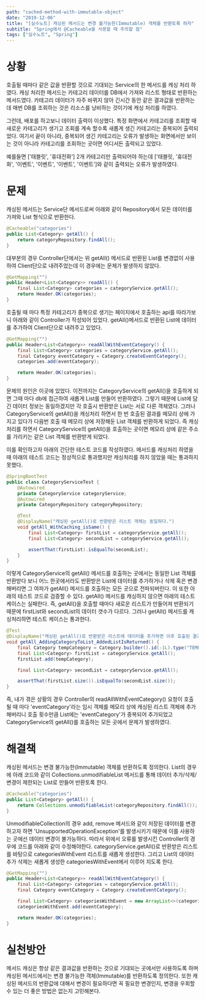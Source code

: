 ```yaml
---
path: "cached-method-with-immutable-object"
date: "2019-12-06"
title: "[실수노트] 캐싱된 메서드는 변경 불가능한(Immutable) 객체를 반환토록 하자"
subtitle: "Spring에서 @Cacheable을 사용할 때 주의할 점"
tags: ["실수노트", "Spring"]
---
```


# 상황

호출될 때마다 같은 값을 반환할 것으로 기대되는 Service의 한 메서드를 캐싱 처리 하였다. 캐싱 처리한 메서드는 카테고리 데이터를 DB에서 가져와 리스트 형태로 반환하는 메서드였다. 카테고리 데이터가 자주 바뀌지 않아 긴시간 동안 같은 결과값을 반환하는데 매번 DB를 조회하는 것은 리소스를 낭비하는 것이기에 캐싱 처리를 하였다.

그런데, 배포를 하고보니 데이터 출력이 이상했다. 특정 화면에서 카테고리를 조회할 때 새로운 카테고리가 생기고 조회를 계속 할수록 새롭게 생긴 카테고리는 중복되어 출력되었다. 여기서 끝이 아니라, 중복되어 생긴 카테고리는 오류가 발생하는 화면에서만 보이는 것이 아니라 카테고리를 조회하는 곳이면 어디서든 출력되고 있었다.

예를들면 \['태블릿', '휴대전화'\] 2개 카테고리만 출력되어야 하는데 \['태블릿, '휴대전화', '이벤트', '이벤트', '이벤트', '이벤트'\]와 같이 출력되는 오류가 발생하였다.

# 문제

캐싱된 메서드는 Service단 메서드로써 아래와 같이 Repository에서 모든 데이터를 가져와 List 형식으로 반환한다.

```java
@Cacheable("categories")
public List<Category> getAll() {
    return categoryRepository.findAll();
}
```

대부분의 경우 Controller단에서는 위 getAll() 메서드로 반환된 List를 변경없이 사용하여 Client단으로 내려주었는데 이 경우에는 문제가 발생하지 않았다.

```java
@GetMapping("")
public Header<List<Category>> readAll() {
    final List<Category> categories = categoryService.getAll();
    return Header.OK(categories);
}
```

호출될 때 마다 특정 카테고리가 중복으로 생기는 페이지에서 호출하는 api를 따라가보니 아래와 같이 Controller가 작성되어 있었다. getAll()메서드로 반환된 List에 데이터를 추가하여 Client단으로 내려주고 있었다.

```java
@GetMapping("")
public Header<List<Category>> readAllWithEventCategory() {
    final List<Category> categories = categoryService.getAll();
    final Category eventCategory = Category.createEventCategory();
    categories.add(eventCategory);

    return Header.OK(categories);
}
```

문제의 원인은 이곳에 있었다. 이전까지는 CategoryService의 getAll()을 호출하게 되면 그때 마다 db에 접근하여 새롭게 List를 만들어 반환하였다. 그렇기 때문에 List에 담긴 데이터 정보는 동일하겠지만 각 호출시 반환받은 List는 서로 다른 객체였다. 그러나 CategoryService의 getAll()을 캐싱처리 하면서 한 번 호출된 결과를 메모리 상에 가지고 있다가 다음번 호출 때 메모리 상에 저장해둔 List 객체를 반환하게 되었다. 즉 캐싱처리를 하면서 CategoryService의 getAll()을 호출하는 곳이면 메모리 상에 같은 주소를 가리키는 같은 List 객체를 반환받게 되었다.

이를 확인하고자 아래의 간단한 테스트 코드를 작성하였다. 메서드를 캐싱처리 하였을 때 아래의 테스트 코드는 정상적으로 통과했지만 캐싱처리를 하지 않았을 때는 통과하지 못했다.

```java
@SpringBootTest
public class CategoryServiceTest {
    @Autowired
    private CategoryService categoryService;
    @Autowired
    private CategoryRepository categoryRepository;

    @Test
    @DisplayName("캐싱된 getAll()로 반환받은 리스트 객체는 동일하다.")
    void getAll_WithCaching_isSame() {
        final List<Category> firstList = categoryService.getAll();
        final List<Category> secondList = categoryService.getAll();

        assertThat(firstList).isEqualTo(secondList);
    }
}
```

이렇게 CategoryService의 getAll() 메서드를 호출하는 곳에서는 동일한 List 객체를 반환받다 보니 어느 한곳에서라도 반환받은 List에 데이터를 추가하거나 삭제 혹은 변경해버리면 그 여파가 getAll() 메서드를 호출하는 모든 곳으로 전파되버린다. 이 또한 아래의 테스트 코드로 검증할 수 있다. getAll() 메서드를 캐싱하지 않으면 아래의 테스트 케이스는 실패한다. 즉, getAll()을 호출할 때마다 새로운 리스트가 만들어져 반환되기 때문에 firstList와 secondList의 데이터 갯수가 다르다. 그러나 getAll() 메서드를 캐싱처리하면 테스트 케이스는 통과한다.

```java
@Test
@DisplayName("캐싱된 getAll()로 반환받은 리스트에 데이터를 추가하면 이후 호출된 결과에도 데이터가 추가된 리스트가 반환된다.")
void getAll_AddingCategoryToList_AddedListIsReturned() {
    final Category tempCategory = Category.builder().id(-1L).type("TEMP").title("임시").build();
    final List<Category> firstList = categoryService.getAll();
    firstList.add(tempCategory);

    final List<Category> secondList = categoryService.getAll();

    assertThat(firstList.size()).isEqualTo(secondList.size());
}
```

즉, 내가 겪은 상황의 경우 Controller의 readAllWithEventCategory() 요청이 호출될 때 마다 'eventCategory'라는 임시 객체를 메모리 상에 캐싱된 리스트 객체에 추가해버리니 호출 횟수만큼 List에는 'eventCategory'가 중복되어 추가되었고 CategoryService의 getAll()를 호출하는 모든 곳에서 문제가 발생하였다.

# 해결책

캐싱된 메서드는 변경 불가능한(Immutable) 객체를 반환하도록 정의한다. List의 경우에 아래 코드와 같이 Collections.unmodifiableList 메서드를 통해 데이터 추가/삭제/변경이 제한되는 List로 만들어 반환토록 한다.

```java
@Cacheable("categories")
public List<Category> getAll() {
    return Collections.unmodifiableList(categoryRepository.findAll());
}
```

UnmodifiableCollection의 경우 add, remove 메서드와 같이 저장된 데이터를 변경하고자 하면 'UnsupportedOperationException'를 발생시키기 때문에 이를 사용하는 곳에선 데이터 변경이 불가능하다. 따라서 위에서 오류를 발생시킨 Controller의 경우에 코드를 아래와 같이 수정해야한다. categoryService.getAll()로 반환받은 리스트를 바탕으로 categoriesWithEvent 리스트를 새롭게 생성한다. 그리고 List의 데이터 추가 삭제는 새롭게 생성한 categoriesWithEvent에서 이루어 지도록 한다.

```java
@GetMapping("")
public Header<List<Category>> readAllWithEventCategory() {
    final List<Category> categories = categoryService.getAll();
    final Category eventCategory = Category.createEventCategory();

    final List<Category> categoriesWithEvent = new ArrayList<>(categories);
    categoriesWithEvent.add(eventCategory);

    return Header.OK(categories);
}
```

# 실천방안

메서드 캐싱은 항상 같은 결과값을 반환하는 것으로 기대되는 곳에서만 사용하도록 하며 캐싱된 메서드에서는 변경 불가능한 객체(Immutable)를 반환하도록 정의한다. 또한 캐싱된 메서드의 반환값에 대해서 변경이 필요하다면 꼭 필요한 변경인지, 변경을 우회할 수 있는 더 좋은 방법은 없는지 고민해본다.
